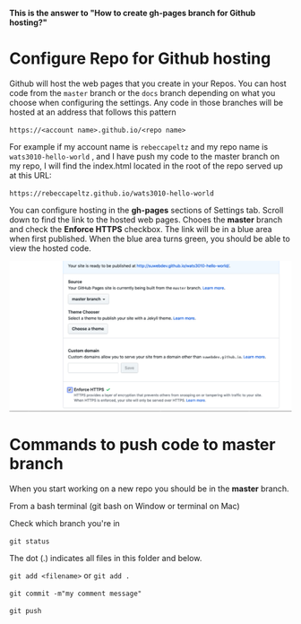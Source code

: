 **This is the answer to "How to create gh-pages branch for Github hosting?"**

# Configure Repo for Github hosting

Github will host the web pages that you create in your Repos.  You can host code from the `master` branch or the `docs` branch depending on what you choose when configuring the settings. Any code in those branches will be hosted at an address that follows this pattern

`https://<account name>.github.io/<repo name>`

For example if my account name is `rebeccapeltz` and my repo name is `wats3010-hello-world` , and I have push my code to the master branch on my repo, I will find the index.html located in the root of the repo served up at this URL:

`https://rebeccapeltz.github.io/wats3010-hello-world`

You can configure hosting in the **gh-pages** sections of Settings tab. Scroll down to find the link to the hosted web pages. Chooes the **master** branch and check the **Enforce HTTPS** checkbox. The link will be in a blue area when first published. When the blue area turns green, you should be able to view the hosted code.

![](/assets/settings-gh-pages.png)

# Commands to push code to master branch

When you start working on a new repo you should be in the **master** branch.

From a bash terminal \(git bash on Window or terminal on Mac\)

Check which branch you're in

`git status`

The dot \(.\) indicates all files in this folder and below.

`git add <filename>` or `git add .`

`git commit -m"my comment message"`

`git push`






